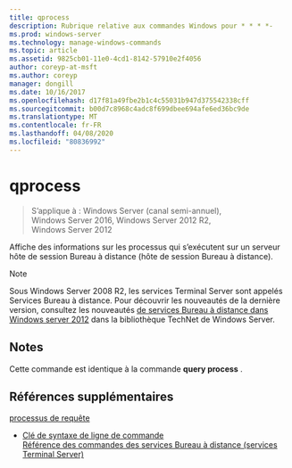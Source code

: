 ```yaml
---
title: qprocess
description: Rubrique relative aux commandes Windows pour * * * *-
ms.prod: windows-server
ms.technology: manage-windows-commands
ms.topic: article
ms.assetid: 9825cb01-11e0-4cd1-8142-57910e2f4056
author: coreyp-at-msft
ms.author: coreyp
manager: dongill
ms.date: 10/16/2017
ms.openlocfilehash: d17f81a49fbe2b1c4c55031b947d375542338cff
ms.sourcegitcommit: b00d7c8968c4adc8f699dbee694afe6ed36bc9de
ms.translationtype: MT
ms.contentlocale: fr-FR
ms.lasthandoff: 04/08/2020
ms.locfileid: "80836992"
---
```

# <a name="qprocess"></a>qprocess

>S’applique à : Windows Server (canal semi-annuel), Windows Server 2016, Windows Server 2012 R2, Windows Server 2012

Affiche des informations sur les processus qui s’exécutent sur un serveur hôte de session Bureau à distance (hôte de session Bureau à distance).

> [!NOTE]
> Sous Windows Server 2008 R2, les services Terminal Server sont appelés Services Bureau à distance. Pour découvrir les nouveautés de la dernière version, consultez les nouveautés [de services Bureau à distance dans Windows server 2012](https://technet.microsoft.com/library/hh831527) dans la bibliothèque TechNet de Windows Server.

## <a name="remarks"></a>Notes
Cette commande est identique à la commande **query process** .

## <a name="additional-references"></a>Références supplémentaires
[processus de requête](query-process.md)  
- [Clé de syntaxe de ligne de commande](command-line-syntax-key.md)  
[Référence des commandes des services Bureau à distance (services Terminal Server)](remote-desktop-services-terminal-services-command-reference.md)  
